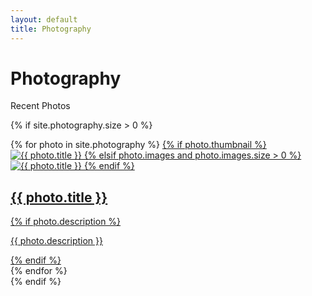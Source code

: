 ```yaml
---
layout: default
title: Photography
---
```


<div class="photography-index">
  <div class="collection-page">
    <h1>Photography</h1>
    <p class="collection-intro">Recent Photos</p>
  </div>
  
  {% if site.photography.size > 0 %}
  <div class="photography-grid">
    {% for photo in site.photography %}
    <a href="{{ photo.url | relative_url }}" class="photo-tile">
      {% if photo.thumbnail %}
      <img src="{{ photo.thumbnail | relative_url }}" alt="{{ photo.title }}">
      {% elsif photo.images and photo.images.size > 0 %}
      <img src="{{ photo.images[0].url | relative_url }}" alt="{{ photo.title }}">
      {% endif %}
      <div class="photo-tile-overlay">
        <h2>{{ photo.title }}</h2>
        {% if photo.description %}
        <p>{{ photo.description }}</p>
        {% endif %}
      </div>
    </a>
    {% endfor %}
  </div>
  {% endif %}
</div>